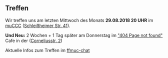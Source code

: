 ## Treffen

Wir treffen uns am letzten Mittwoch des Monats **29.08.2018 20 UHR** im [muCCC](https://muc.ccc.de) ([Schleißheimer Str. 41](https://osm.org/go/0JAf0IVLh?node=2012031859)). 

**Und Neu:** 2 Wochen + 1 Tag später am Donnerstag im ["404 Page not found"](http://viernullvier.net/) Cafe in der ([Corneliusstr. 2](https://www.openstreetmap.org/#map=19/48.13272/11.57425))

Aktuelle Infos zum Treffen im [ffmuc-chat](https://chat.ffmuc.net/freifunk/channels/00-freifunk-treffen)

<!-- Das nächste Treffen im **"404 page not found"** findet am **12. Juli 2018 um 19:00 Uhr** statt. Erkennungsmerkmal ist der Freifunkrouter auf dem Tisch.
Das nächste Treffen im **muCCC** findet am **25. Juli 2018 um 20:00 Uhr** statt.
Es können vor Ort gleich ein fertig konfigurierter Router, Flyer und Sticker mitgenommen werden.
 Zusätzlich findet diesen Monat am **15.2.2018 ab 19 Uhr** ein Freifunk-Treffen im "404 page not found" Cafe in der ([Corneliusstr. 2](https://www.openstreetmap.org/node/279849547)) statt, diesmal mit einem Vortrag über den Einsatz und Aufbau von freifunk in Flüchtlingsheimen.  -->
